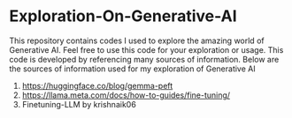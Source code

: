 # Exploration-On-Generative-AI

This repository contains codes I used to explore the amazing world of Generative AI. Feel free to use this code for your exploration or usage. This code is developed by referencing many sources of information. Below are the sources of information used for my exploration of Generative AI

1. https://huggingface.co/blog/gemma-peft
2. https://llama.meta.com/docs/how-to-guides/fine-tuning/
3. Finetuning-LLM by krishnaik06
